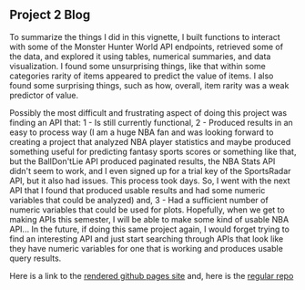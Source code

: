 ## Project 2 Blog
To summarize the things I did in this vignette, I built functions to interact with some of the Monster Hunter World API endpoints, retrieved some of the data, and explored it using tables, numerical summaries, and data visualization. I found some unsurprising things, like that within some categories rarity of items appeared to predict the value of items. I also found some surprising things, such as how, overall, item rarity was a weak predictor of value.

Possibly the most difficult and frustrating aspect of doing this project was finding an API that: 1 - Is still currently functional, 2 - Produced results in an easy to process way (I am a huge NBA fan and was looking forward to creating a project that analyzed NBA player statistics and maybe produced something useful for predicting fantasy sports scores or something like that, but the BallDon'tLie API produced paginated results, the NBA Stats API didn't seem to work, and I even signed up for a trial key of the SportsRadar API, but it also had issues.  This process took days.  So, I went with the next API that I found that produced usable results and had some numeric variables that could be analyzed) and, 3 - Had a sufficient number of numeric variables that could be used for plots.  Hopefully, when we get to making APIs this semester, I will be able to make some kind of usable NBA API...  In the future, if doing this same project again, I would forget trying to find an interesting API and just start searching through APIs that look like they have numeric variables for one that is working and produces usable query results.

Here is a link to the [rendered github pages site](https://rjc0512ncsu.github.io/ST558Proj2/)
and, here is the [regular repo](https://github.com/rjc0512ncsu/ST558Proj2)
